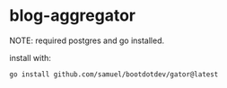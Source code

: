 # blog-aggregator

NOTE: required postgres and go installed.

install with:

```bash
go install github.com/samuel/bootdotdev/gator@latest
```

